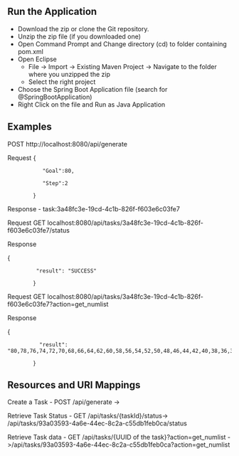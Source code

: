 ## Run the Application 
- Download the zip or clone the Git repository.
- Unzip the zip file (if you downloaded one)
- Open Command Prompt and Change directory (cd) to folder containing pom.xml
- Open Eclipse 
   - File -> Import -> Existing Maven Project -> Navigate to the folder where you unzipped the zip
   - Select the right project
- Choose the Spring Boot Application file (search for @SpringBootApplication)
- Right Click on the file and Run as Java Application

## Examples 

POST http://localhost:8080/api/generate

Request
 {

               "Goal":80,

               "Step":2

            }
            
Response - task:3a48fc3e-19cd-4c1b-826f-f603e6c03fe7    

Request GET localhost:8080/api/tasks/3a48fc3e-19cd-4c1b-826f-f603e6c03fe7/status  

Response

   

{

             "result": "SUCCESS"

            }

Request GET localhost:8080/api/tasks/3a48fc3e-19cd-4c1b-826f-f603e6c03fe7?action=get_numlist

Response 



{

              "result": "80,78,76,74,72,70,68,66,64,62,60,58,56,54,52,50,48,46,44,42,40,38,36,34,32,30,28,26,24,22,20,18,16,14,12,10,8,6,4,2,0"

            }

## Resources and URI Mappings

Create a Task - POST /api/generate -> 

Retrieve Task Status - GET /api/tasks/{taskId}/status-> /api/tasks/93a03593-4a6e-44ec-8c2a-c55db1feb0ca/status


Retrieve Task data - GET /api/tasks/{UUID of the task}?action=get_numlist ->/api/tasks/93a03593-4a6e-44ec-8c2a-c55db1feb0ca?action=get_numlist
